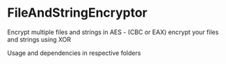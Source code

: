 # FileAndStringEncryptor
Encrypt multiple files and strings in AES - (CBC or EAX) encrypt your files and strings using XOR 

Usage and dependencies in respective folders


